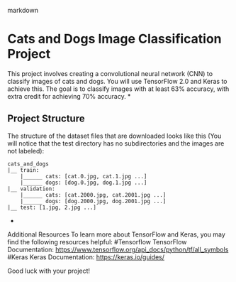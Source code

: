 markdown

# Cats and Dogs Image Classification Project

This project involves creating a convolutional neural network (CNN) to classify images of cats and dogs. You will use TensorFlow 2.0 and Keras to achieve this. The goal is to classify images with at least 63% accuracy, with extra credit for achieving 70% accuracy.
*
## Project Structure

The structure of the dataset files that are downloaded looks like this (You will notice that the test directory has no subdirectories and the images are not labeled):
```
cats_and_dogs
|__ train:
    |______ cats: [cat.0.jpg, cat.1.jpg ...]
    |______ dogs: [dog.0.jpg, dog.1.jpg ...]
|__ validation:
    |______ cats: [cat.2000.jpg, cat.2001.jpg ...]
    |______ dogs: [dog.2000.jpg, dog.2001.jpg ...]
|__ test: [1.jpg, 2.jpg ...]
```

*

Additional Resources
To learn more about TensorFlow and Keras, you may find the following resources helpful:
#Tensorflow
TensorFlow Documentation: https://www.tensorflow.org/api_docs/python/tf/all_symbols
#Keras
Keras Documentation: https://keras.io/guides/

Good luck with your project!
